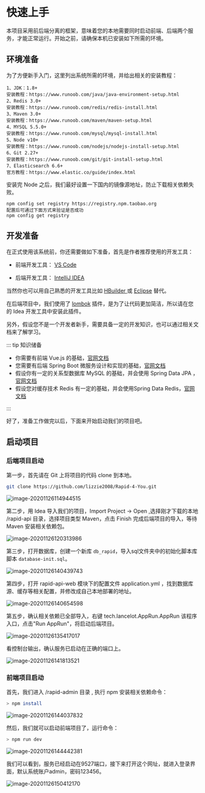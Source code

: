 # 快速上手

本项目采用前后端分离的框架，意味着您的本地需要同时启动前端、后端两个服务，才能正常运行。开始之前，请确保本机已安装如下所需的环境。

## 环境准备

为了方便新手入门，这里列出系统所需的环境，并给出相关的安装教程：

```
1、JDK：1.8+ 
安装教程：https://www.runoob.com/java/java-environment-setup.html
2、Redis 3.0+
安装教程：https://www.runoob.com/redis/redis-install.html
3、Maven 3.0+
安装教程：https://www.runoob.com/maven/maven-setup.html
4、MYSQL 5.5.0+
安装教程：https://www.runoob.com/mysql/mysql-install.html
5、Node v10+
安装教程：https://www.runoob.com/nodejs/nodejs-install-setup.html 
6、Git 2.27+
安装教程：https://www.runoob.com/git/git-install-setup.html
7、Elasticsearch 6.6+
官方教程：https://www.elastic.co/guide/index.html
```

安装完 Node 之后，我们最好设置一下国内的镜像源地址，防止下载相关依赖失败。

```
npm config set registry https://registry.npm.taobao.org
配置后可通过下面方式来验证是否成功
npm config get registry
```

## 开发准备

在正式使用该系统前，你还需要做如下准备，首先是作者推荐使用的开发工具：

- 前端开发工具： [VS Code](https://code.visualstudio.com/)

- 后端开发工具： [IntelliJ IDEA](https://www.jetbrains.com/idea/)

当然你也可以用自己熟悉的开发工具比如 [HBuilder ](https://www.oschina.net/p/hbuilder) 或 [Eclipse](https://www.eclipse.org/downloads/) 替代。

在后端项目中，我们使用了 [lombok](https://projectlombok.org/setup/intellij) 插件，是为了让代码更加简洁，所以请在您的 Idea 开发工具中安装此插件。

另外，假设您不是一个开发者新手，需要具备一定的开发知识，也可以通过相关文档来了解学习。

::: tip 知识储备

- 你需要有前端 Vue.js 的基础，[官网文档](https://cn.vuejs.org/v2/guide/)
- 您需要有后端 Spring Boot 微服务设计和实现的基础，[官网文档](https://spring.io/projects/spring-boot#learn)
- 假设你有一定的关系型数据库 MySQL 的基础，并会使用 Spring Data JPA ，[官网文档](https://docs.spring.io/spring-data/jpa/docs/2.1.0.RELEASE/reference/html/)
- 假设您对缓存技术 Redis 有一定的基础，并会使用Spring Data Redis，[官网文档](https://docs.spring.io/spring-data/data-redis/docs/2.1.0.RELEASE/reference/html/)

:::

好了，准备工作做完以后，下面来开始启动我们的项目吧。

## 启动项目

### 后端项目启动

第一步，首先请在 Git 上将项目的代码 clone 到本地。

```bash
git clone https://github.com/lizzie2008/Rapid-4-You.git
```

![image-20201126114944515](https://typora-lancelot.oss-cn-beijing.aliyuncs.com/typora/20201126114945-859285.png) 

第二步，用 Idea 导入我们的项目，Import Project -> Open ,选择刚才下载的本地 /rapid-api 目录，选择项目类型 Maven，点击 Finish 完成后端项目的导入，等待 Maven 安装相关依赖包。

![image-20201126120313986](https://typora-lancelot.oss-cn-beijing.aliyuncs.com/typora/20201126120331-854765.png) 

第三步，打开数据库，创建一个新库 `db_rapid`，导入sql文件夹中的初始化脚本库脚本 `database-init.sql`。

![image-20201126140439743](https://typora-lancelot.oss-cn-beijing.aliyuncs.com/typora/20201126140440-325934.png) 

第四步，打开 rapid-api-web 模块下的配置文件 application.yml ，找到数据库源、缓存等相关配置，并修改成自己本地部署的地址。

![image-20201126140654598](https://typora-lancelot.oss-cn-beijing.aliyuncs.com/typora/20201126140708-246202.png) 

第五步，确认相关依赖已全部导入，右键 tech.lancelot.AppRun.AppRun 该程序入口，点击"Run AppRun"，将启动后端项目。

![image-20201126135417017](https://typora-lancelot.oss-cn-beijing.aliyuncs.com/typora/20201126135419-318449.png)

看控制台输出，确认服务已启动在正确的端口上。

![image-20201126141813521](https://typora-lancelot.oss-cn-beijing.aliyuncs.com/typora/20201126141814-193402.png) 

### 前端项目启动

首先，我们进入 /rapid-admin 目录 , 执行 npm 安装相关依赖命令：

```bash
> npm install
```

![image-20201126144037832](https://typora-lancelot.oss-cn-beijing.aliyuncs.com/typora/20201126144039-332428.png) 

然后，我们就可以启动前端项目了，运行命令：

```bash	
> npm run dev
```

![image-20201126144442381](https://typora-lancelot.oss-cn-beijing.aliyuncs.com/typora/20201126144444-509692.png) 

我们可以看到，服务已经启动在9527端口，接下来打开这个网址，就进入登录界面，默认系统账户admin，密码123456。

![image-20201126150412170](https://typora-lancelot.oss-cn-beijing.aliyuncs.com/typora/20201126150413-726984.png) 